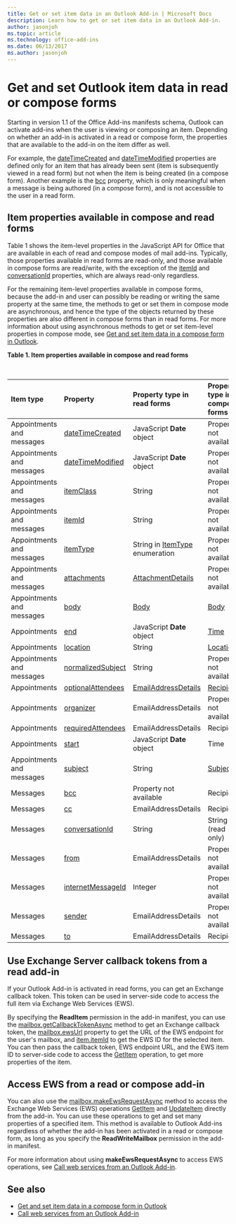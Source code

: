 ```yaml
---
title: Get or set item data in an Outlook Add-in | Microsoft Docs
description: Learn how to get or set item data in an Outlook Add-in.
author: jasonjoh
ms.topic: article
ms.technology: office-add-ins
ms.date: 06/13/2017
ms.author: jasonjoh
---
```


# Get and set Outlook item data in read or compose forms

Starting in version 1.1 of the Office Add-ins manifests schema, Outlook can activate add-ins when the user is viewing or composing an item. Depending on whether an add-in is activated in a read or compose form, the properties that are available to the add-in on the item differ as well.

For example, the [dateTimeCreated](https://docs.microsoft.com/javascript/office/objectmodel/requirement-set-1.5/Office.context.mailbox.item#datetimecreated-date) and [dateTimeModified](https://docs.microsoft.com/javascript/office/objectmodel/requirement-set-1.5/Office.context.mailbox.item#datetimemodified-date) properties are defined only for an item that has already been sent (item is subsequently viewed in a read form) but not when the item is being created (in a compose form). Another example is the [bcc](https://docs.microsoft.com/javascript/office/objectmodel/requirement-set-1.5/Office.context.mailbox.item#bcc-recipientsjavascriptapioutlook15officerecipients) property, which is only meaningful when a message is being authored (in a compose form), and is not accessible to the user in a read form.

## Item properties available in compose and read forms

Table 1 shows the item-level properties in the JavaScript API for Office that are available in each of read and compose modes of mail add-ins. Typically, those properties available in read forms are read-only, and those available in compose forms are read/write, with the exception of the [itemId](https://docs.microsoft.com/javascript/office/objectmodel/requirement-set-1.5/Office.context.mailbox.item#nullable-itemid-string) and [conversationId](https://docs.microsoft.com/javascript/office/objectmodel/requirement-set-1.5/Office.context.mailbox.item#nullable-conversationid-string) properties, which are always read-only regardless.

For the remaining item-level properties available in compose forms, because the add-in and user can possibly be reading or writing the same property at the same time, the methods to get or set them in compose mode are asynchronous, and hence the type of the objects returned by these properties are also different in compose forms than in read forms. For more information about using asynchronous methods to get or set item-level properties in compose mode, see [Get and set item data in a compose form in Outlook](get-and-set-item-data-in-a-compose-form.md).


**Table 1. Item properties available in compose and read forms**

<br/>

|**Item type**|**Property**|**Property type in read forms**|**Property type in compose forms**|
|:-----|:-----|:-----|:-----|
|Appointments and messages|[dateTimeCreated](https://docs.microsoft.com/javascript/office/objectmodel/requirement-set-1.5/Office.context.mailbox.item#datetimecreated-date)|JavaScript **Date** object|Property not available|
|Appointments and messages|[dateTimeModified](https://docs.microsoft.com/javascript/office/objectmodel/requirement-set-1.5/Office.context.mailbox.item#datetimemodified-date)|JavaScript **Date** object|Property not available|
|Appointments and messages|[itemClass](https://docs.microsoft.com/javascript/office/objectmodel/requirement-set-1.5/Office.context.mailbox.item#itemclass-string)|String|Property not available|
|Appointments and messages|[itemId](https://docs.microsoft.com/javascript/office/objectmodel/requirement-set-1.5/Office.context.mailbox.item#nullable-itemid-string)|String|Property not available|
|Appointments and messages|[itemType](https://docs.microsoft.com/javascript/office/objectmodel/requirement-set-1.5/Office.context.mailbox.item#itemtype-officemailboxenumsitemtypejavascriptapioutlook15officemailboxenumsitemtype)|String in [ItemType](https://docs.microsoft.com/javascript/api/outlook_1_5/office.mailboxenums.itemtype) enumeration|Property not available|
|Appointments and messages|[attachments](https://docs.microsoft.com/javascript/office/objectmodel/requirement-set-1.5/Office.context.mailbox.item#attachments-arrayattachmentdetailsjavascriptapioutlook15officeattachmentdetails)|[AttachmentDetails](https://docs.microsoft.com/javascript/api/outlook_1_5/office.attachmentdetails)|Property not available|
|Appointments and messages|[body](https://docs.microsoft.com/javascript/office/objectmodel/requirement-set-1.5/Office.context.mailbox.item#body-bodyjavascriptapioutlook15officebody)|[Body](https://docs.microsoft.com/javascript/api/outlook_1_5/office.Body)|[Body](https://docs.microsoft.com/javascript/api/outlook_1_5/office.Body)|
|Appointments|[end](https://docs.microsoft.com/javascript/office/objectmodel/requirement-set-1.5/Office.context.mailbox.item#end-datetimejavascriptapioutlook15officetime)|JavaScript **Date** object|[Time](https://docs.microsoft.com/javascript/api/outlook_1_5/office.Time)|
|Appointments|[location](https://docs.microsoft.com/javascript/office/objectmodel/requirement-set-1.5/Office.context.mailbox.item#location-stringlocationjavascriptapioutlook15officelocation)|String|[Location](https://docs.microsoft.com/javascript/api/outlook_1_5/office.Location)|
|Appointments and messages|[normalizedSubject](https://docs.microsoft.com/javascript/office/objectmodel/requirement-set-1.5/Office.context.mailbox.item#normalizedsubject-string)|String|Property not available|
|Appointments|[optionalAttendees](https://docs.microsoft.com/javascript/office/objectmodel/requirement-set-1.5/Office.context.mailbox.item#optionalattendees-arrayemailaddressdetailsjavascriptapioutlook15officeemailaddressdetailsrecipientsjavascriptapioutlook15officerecipients)|[EmailAddressDetails](https://docs.microsoft.com/javascript/api/outlook_1_5/office.emailaddressdetails)|[Recipients](https://docs.microsoft.com/javascript/api/outlook_1_5/office.Recipients)|
|Appointments|[organizer](https://docs.microsoft.com/javascript/office/objectmodel/requirement-set-1.5/Office.context.mailbox.item#organizer-emailaddressdetailsjavascriptapioutlook15officeemailaddressdetails)|EmailAddressDetails|Property not available|
|Appointments|[requiredAttendees](https://docs.microsoft.com/javascript/office/objectmodel/requirement-set-1.5/Office.context.mailbox.item#requiredattendees-arrayemailaddressdetailsjavascriptapioutlook15officeemailaddressdetailsrecipientsjavascriptapioutlook15officerecipients)|EmailAddressDetails|Recipients|
|Appointments|[start](https://docs.microsoft.com/javascript/office/objectmodel/requirement-set-1.5/Office.context.mailbox.item#start-datetimejavascriptapioutlook15officetime)|JavaScript **Date** object|Time|
|Appointments and messages|[subject](https://docs.microsoft.com/javascript/office/objectmodel/requirement-set-1.5/Office.context.mailbox.item#subject-stringsubjectjavascriptapioutlook15officesubject)|String|[Subject](https://docs.microsoft.com/javascript/api/outlook_1_5/office.Subject)|
|Messages|[bcc](https://docs.microsoft.com/javascript/office/objectmodel/requirement-set-1.5/Office.context.mailbox.item#bcc-recipientsjavascriptapioutlook15officerecipients)|Property not available|Recipients|
|Messages|[cc](https://docs.microsoft.com/javascript/office/objectmodel/requirement-set-1.5/Office.context.mailbox.item#cc-arrayemailaddressdetailsjavascriptapioutlook15officeemailaddressdetailsrecipientsjavascriptapioutlook15officerecipients)|EmailAddressDetails|Recipients|
|Messages|[conversationId](https://docs.microsoft.com/javascript/office/objectmodel/requirement-set-1.5/Office.context.mailbox.item#nullable-conversationid-string)|String|String (read only)|
|Messages|[from](https://docs.microsoft.com/javascript/office/objectmodel/requirement-set-1.5/Office.context.mailbox.item#from-emailaddressdetailsjavascriptapioutlook15officeemailaddressdetails)|EmailAddressDetails|Property not available|
|Messages|[internetMessageId](https://docs.microsoft.com/javascript/office/objectmodel/requirement-set-1.5/Office.context.mailbox.item#internetmessageid-string)|Integer|Property not available|
|Messages|[sender](https://docs.microsoft.com/javascript/office/objectmodel/requirement-set-1.5/Office.context.mailbox.item#sender-emailaddressdetailsjavascriptapioutlook15officeemailaddressdetails)|EmailAddressDetails|Property not available|
|Messages|[to](https://docs.microsoft.com/javascript/office/objectmodel/requirement-set-1.5/Office.context.mailbox.item#to-arrayemailaddressdetailsjavascriptapioutlook15officeemailaddressdetailsrecipientsjavascriptapioutlook15officerecipients)|EmailAddressDetails|Recipients|

## Use Exchange Server callback tokens from a read add-in

If your Outlook Add-in is activated in read forms, you can get an Exchange callback token. This token can be used in server-side code to access the full item via Exchange Web Services (EWS).

By specifying the **ReadItem** permission in the add-in manifest, you can use the [mailbox.getCallbackTokenAsync](https://docs.microsoft.com/javascript/office/objectmodel/requirement-set-1.5/Office.context.mailbox#getcallbacktokenasyncoptions-callback) method to get an Exchange callback token, the [mailbox.ewsUrl](https://docs.microsoft.com/javascript/office/objectmodel/requirement-set-1.5/Office.context.mailbox#ewsurl-string) property to get the URL of the EWS endpoint for the user's mailbox, and [item.itemId](https://docs.microsoft.com/javascript/office/objectmodel/requirement-set-1.5/Office.context.mailbox.item#nullable-itemid-string) to get the EWS ID for the selected item. You can then pass the callback token, EWS endpoint URL, and the EWS item ID to server-side code to access the [GetItem](https://docs.microsoft.com/exchange/client-developer/web-service-reference/getitem-operation) operation, to get more properties of the item.


## Access EWS from a read or compose add-in

You can also use the [mailbox.makeEwsRequestAsync](https://docs.microsoft.com/javascript/office/objectmodel/requirement-set-1.5/Office.context.mailbox#makeewsrequestasyncdata-callback-usercontext) method to access the Exchange Web Services (EWS) operations [GetItem](https://docs.microsoft.com/exchange/client-developer/web-service-reference/getitem-operation) and [UpdateItem](https://docs.microsoft.com/exchange/client-developer/web-service-reference/updateitem-operation) directly from the add-in. You can use these operations to get and set many properties of a specified item. This method is available to Outlook Add-ins regardless of whether the add-in has been activated in a read or compose form, as long as you specify the **ReadWriteMailbox** permission in the add-in manifest.

For more information about using **makeEwsRequestAsync** to access EWS operations, see [Call web services from an Outlook Add-in](web-services.md).


## See also

- [Get and set item data in a compose form in Outlook](get-and-set-item-data-in-a-compose-form.md)
- [Call web services from an Outlook Add-in](web-services.md)
    


